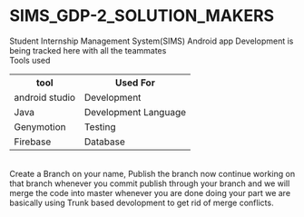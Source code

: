 # SIMS_GDP-2_SOLUTION_MAKERS

<p>
  Student Internship Management System(SIMS) Android app Development is being tracked here with all the teammates
  <br>
  Tools used
  <table>
    <tr>
      <th>tool</th>
      <th>Used For</th>
    </tr>
    <tr>
      <td>android studio</td>
      <td>Development</td>
    </tr>
        <tr>
      <td>Java</td>
      <td>Development Language</td>
    </tr>
    <tr>
      <td>Genymotion</td>
      <td>Testing</td>
    </tr>
     <tr>
      <td>Firebase</td>
      <td>Database</td>
    </tr>
  </table>
  <br>
    Create a Branch on your name, Publish the branch now continue working on that branch whenever you commit publish through your branch and we will merge the code into master whenever you are done doing your part we are basically using Trunk based devolopment to get rid of merge conflicts.
</p>
